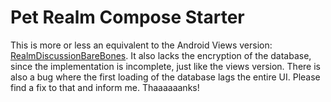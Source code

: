 # Pet Realm Compose Starter

This is more or less an equivalent to the Android Views version: [RealmDiscussionBareBones](https://github.com/Maximillian360/RealmDiscussionBareBones). 
It also lacks the encryption of the database, since the implementation is incomplete, just like the views version. 
There is also a bug where the first loading of the database lags the entire UI. Please find a fix to that and inform me. Thaaaaaanks!
